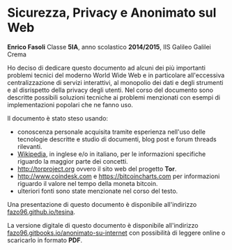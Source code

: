 # Sicurezza, Privacy e Anonimato sul Web

__Enrico Fasoli__ Classe __5IA__, anno scolastico __2014/2015__, IIS Galileo Galilei Crema

Ho deciso di dedicare questo documento ad alcuni dei più importanti problemi tecnici del moderno World Wide Web e in particolare all'eccessiva centralizzazione di servizi interattivi, al monopolio dei dati e degli strumenti e al disrispetto della privacy degli utenti. Nel corso del documento sono descritte possibili soluzioni tecniche ai problemi menzionati con esempi di implementazioni popolari che ne fanno uso.

Il documento è stato steso usando:

- conoscenza personale acquisita tramite esperienza nell'uso delle tecnologie descritte e studio di documenti, blog post e forum threads rilevanti.
- [Wikipedia](https://it.wikipedia.org), in inglese e/o in italiano, per le informazioni specifiche riguardo la maggior parte dei concetti.
- http://torproject.org ovvero il sito web del progetto __Tor__.
- http://www.coindesk.com e https://bitcoincharts.com per informazioni riguardo il valore nel tempo della moneta bitcoin.
- ulteriori fonti sono state menzionate nel corso del testo.

Una presentazione di questo documento è disponibile all'indirizzo [fazo96.github.io/tesina](http://fazo96.github.io/tesina/).

La versione digitale di questo documento è disponibile all'indirizzo [fazo96.gitbooks.io/anonimato-su-internet](http://fazo96.gitbooks.io/anonimato-su-internet) con possibilità di leggere online o scaricarlo in formato __PDF__.
